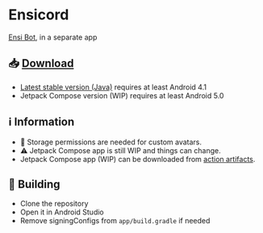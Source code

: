 # Ensicord
<a href="https://aliernfrog.github.io/ensibot">Ensi Bot</a>, in a separate app

## 📥 <a href="https://github.com/aliernfrog/ensicord/releases">Download</a>
- [Latest stable version (Java)](https://github.com/aliernfrog/ensicord/releases/tag/3) requires at least Android 4.1
- Jetpack Compose version (WIP) requires at least Android 5.0

## ℹ️ Information
- 📂 Storage permissions are needed for custom avatars.
- ⚠️ Jetpack Compose app is still WIP and things can change.
- Jetpack Compose app (WIP) can be downloaded from [action artifacts](https://github.com/aliernfrog/ensicord/actions).

## 🔧 Building
- Clone the repository
- Open it in Android Studio
- Remove signingConfigs from `app/build.gradle` if needed
